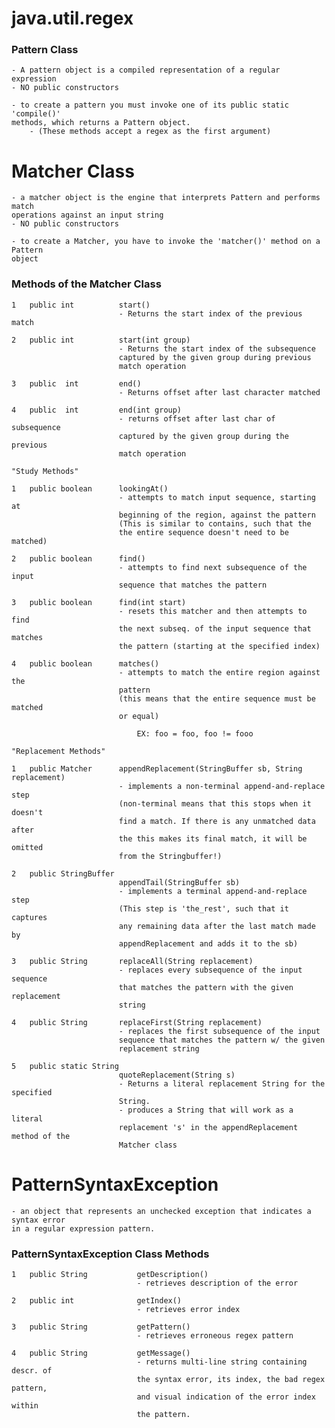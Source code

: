 # java.util.regex

### Pattern Class
    
    - A pattern object is a compiled representation of a regular expression
    - NO public constructors
    
    - to create a pattern you must invoke one of its public static 'compile()'
    methods, which returns a Pattern object. 
        - (These methods accept a regex as the first argument) 
       

# Matcher Class

    - a matcher object is the engine that interprets Pattern and performs match
    operations against an input string
    - NO public constructors
    
    - to create a Matcher, you have to invoke the 'matcher()' method on a Pattern 
    object
    
### Methods of the Matcher Class

    1   public int          start()
                            - Returns the start index of the previous match
                            
    2   public int          start(int group) 
                            - Returns the start index of the subsequence
                            captured by the given group during previous
                            match operation
                            
    3   public  int         end()
                            - Returns offset after last character matched
                            
    4   public  int         end(int group) 
                            - returns offset after last char of subsequence 
                            captured by the given group during the previous
                            match operation
                            
    "Study Methods"
    
    1   public boolean      lookingAt()
                            - attempts to match input sequence, starting at 
                            beginning of the region, against the pattern
                            (This is similar to contains, such that the 
                            the entire sequence doesn't need to be matched)
                            
    2   public boolean      find()
                            - attempts to find next subsequence of the input
                            sequence that matches the pattern
                            
    3   public boolean      find(int start) 
                            - resets this matcher and then attempts to find
                            the next subseq. of the input sequence that matches
                            the pattern (starting at the specified index) 
                            
    4   public boolean      matches()
                            - attempts to match the entire region against the 
                            pattern
                            (this means that the entire sequence must be matched 
                            or equal)
                            
                                EX: foo = foo, foo != fooo
                            
    "Replacement Methods"
    
    1   public Matcher      appendReplacement(StringBuffer sb, String replacement)
                            - implements a non-terminal append-and-replace step
                            (non-terminal means that this stops when it doesn't
                            find a match. If there is any unmatched data after
                            the this makes its final match, it will be omitted
                            from the Stringbuffer!) 
                            
    2   public StringBuffer
                            appendTail(StringBuffer sb) 
                            - implements a terminal append-and-replace step
                            (This step is 'the_rest', such that it captures
                            any remaining data after the last match made by
                            appendReplacement and adds it to the sb) 
    
    3   public String       replaceAll(String replacement) 
                            - replaces every subsequence of the input sequence
                            that matches the pattern with the given replacement
                            string
                            
    4   public String       replaceFirst(String replacement) 
                            - replaces the first subsequence of the input 
                            sequence that matches the pattern w/ the given
                            replacement string
                            
    5   public static String
                            quoteReplacement(String s) 
                            - Returns a literal replacement String for the specified
                            String. 
                            - produces a String that will work as a literal 
                            replacement 's' in the appendReplacement method of the
                            Matcher class
                            
    
                         
    
# PatternSyntaxException

    - an object that represents an unchecked exception that indicates a syntax error
    in a regular expression pattern.
    
### PatternSyntaxException Class Methods


    1   public String           getDescription()
                                - retrieves description of the error
                                
    2   public int              getIndex()
                                - retrieves error index
                                
    3   public String           getPattern()
                                - retrieves erroneous regex pattern
                                
    4   public String           getMessage()
                                - returns multi-line string containing descr. of
                                the syntax error, its index, the bad regex pattern, 
                                and visual indication of the error index within
                                the pattern.